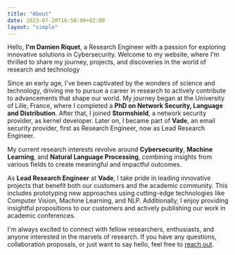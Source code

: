 ```yaml
---
title: "About"
date: 2023-07-20T16:58:00+02:00
layout: "simple"
---
```


Hello, **I'm Damien Riquet**, a Research Engineer with a passion for exploring
innovative solutions in Cybersecurity. Welcome to my website, where I'm
thrilled to share my journey, projects, and discoveries in the world of
research and technology

Since an early age, I've been captivated by the wonders of science and
technology, driving me to pursue a career in research to actively contribute to
advancements that shape our world. My journey began at the University of
Lille, France, where I completed a **PhD on Network Security, Language and
Distribution**. After that, I joined **Stormshield**, a network security
provider, as kernel developer. Later on, I became part of **Vade**, an email
security provider, first as Research Engineer, now as Lead Research Engineer.

My current research interests revolve around **Cybersecurity**, **Machine
Learning**, and **Natural Language Processing**, combining insights from
various fields to create meaningful and impactful outcomes.

As **Lead Research Engineer** at **Vade**, I take pride in leading innovative
projects that benefit both our customers and the academic community. This
includes prototyping new approaches using cutting-edge technologies like
Computer Vision, Machine Learning, and NLP. Additionally, I enjoy providing
insightful propositions to our customers and actively publishing our work in
academic conferences.

I'm always excited to connect with fellow researchers, enthusiasts, and anyone
interested in the marvels of research. If you have any questions, collaboration
proposals, or just want to say hello, feel free to [reach out](mailto:d.riquet@gmail.com).
